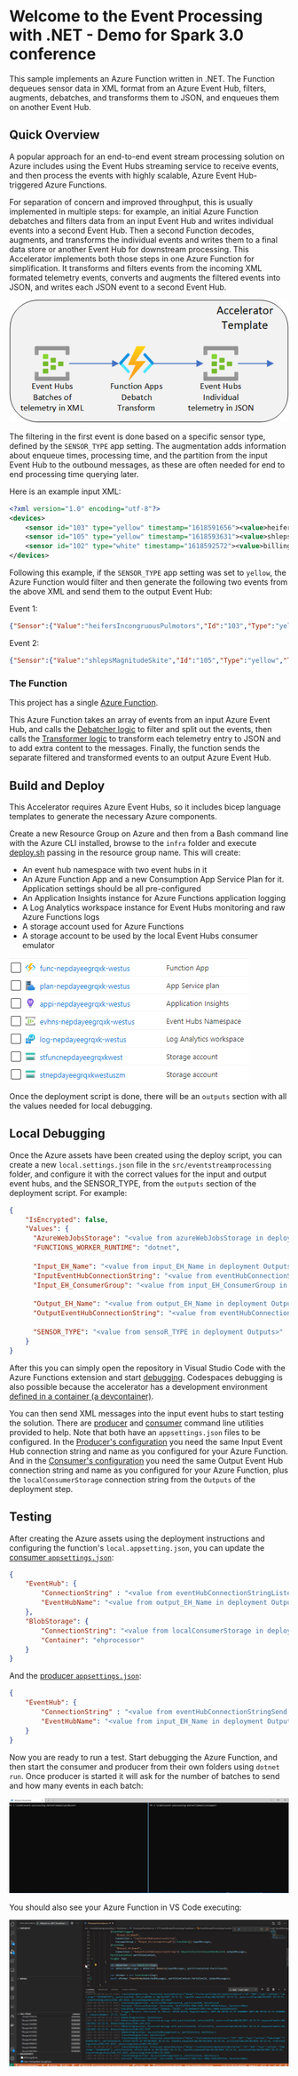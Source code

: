 # Welcome to the Event Processing with .NET - Demo for Spark 3.0 conference

This sample implements an Azure Function written in .NET. The Function dequeues sensor data in XML format from an Azure Event Hub, filters, augments, debatches, and transforms them to JSON, and enqueues them on another Event Hub.

## Quick Overview

A popular approach for an end-to-end event stream processing solution on Azure includes using the Event Hubs streaming service to receive events, and then process the events with highly scalable, Azure Event Hub-triggered Azure Functions.

For separation of concern and improved throughput, this is usually implemented in multiple steps: for example, an initial Azure Function debatches and filters data from an input Event Hub and writes individual events into a second Event Hub. Then a second Function decodes, augments, and transforms the individual events and writes them to a final data store or another Event Hub for downstream processing. This Accelerator implements both those steps in one Azure Function for simplification. It transforms and filters events from the incoming XML formated telemetry events, converts and augments the filtered events into JSON, and writes each JSON event to a second Event Hub.

![Accelerator Template](./docs/acceleratortemplate.png)

The filtering in the first event is done based on a specific sensor type, defined by the `SENSOR_TYPE` app setting. The augmentation adds information about enqueue times, processing time, and the partition from the input Event Hub to the outbound messages, as these are often needed for end to end processing time querying later.

Here is an example input XML:

```XML
<?xml version="1.0" encoding="utf-8"?>
<devices>
    <sensor id="103" type="yellow" timestamp="1618591656"><value>heifersIncongruousPulmotors</value></sensor>
    <sensor id="105" type="yellow" timestamp="1618593631"><value>shlepsMagnitudeSkite</value></sensor>
    <sensor id="102" type="white" timestamp="1618592572"><value>billingsUridineSplendours</value></sensor>
</devices>
```

Following this example, if the `SENSOR_TYPE` app setting was set to `yellow`, the Azure Function would filter and then generate the following two events from the above XML and send them to the output Event Hub:

Event 1:

```JSON
{"Sensor":{"Value":"heifersIncongruousPulmotors","Id":"103","Type":"yellow","Timestamp":"1618591656"},"EnqueuedTime":"2021-04-16T18:31:32.28Z","ProcessedTime":"2021-04-16T18:31:32.3497434Z","PartitionKey":"103","RowKey":"6684159d-357d-4fb5-97ea-683095aa4b60"}
```

Event 2:

```JSON
{"Sensor":{"Value":"shlepsMagnitudeSkite","Id":"105","Type":"yellow","Timestamp":"1618593631"},"EnqueuedTime":"2021-04-16T18:31:32.28Z","ProcessedTime":"2021-04-16T18:31:32.3497434Z","PartitionKey":"107","RowKey":"6684159d-357d-4fb5-97ea-683095aa4b60"}
```

### The Function

This project has a single [Azure Function](event-processing-dotnet/src/eventstreamprocessing/Functions/ProcessorFunction.cs).

This Azure Function takes an array of events from an input Azure Event Hub, and calls the [Debatcher logic](event-processing-dotnet/src/eventstreamprocessing/Core/Debatcher.cs) to filter and split out the events, then calls the [Transformer logic](event-processing-dotnet/src/eventstreamprocessing/Core/Transformer.cs) to transform each telemetry entry to JSON and to add extra content to the messages. Finally, the function sends the separate filtered and transformed events to an output Azure Event Hub.

## Build and Deploy

This Accelerator requires Azure Event Hubs, so it includes bicep language templates to generate the necessary Azure components.

Create a new Resource Group on Azure and then from a Bash command line with the Azure CLI installed, browse to the `infra` folder and execute [deploy.sh](event-processing-dotnet/src/infra/deploy.sh) passing in the resource group name. This will create:

* An event hub namespace with two event hubs in it
* An Azure Function App and a new Consumption App Service Plan for it. Application settings should be all pre-configured
* An Application Insights instance for Azure Functions application logging
* A Log Analytics workspace instance for Event Hubs monitoring and raw Azure Functions logs
* A storage account used for Azure Functions
* A storage account to be used by the local Event Hubs consumer emulator

![Bicep Created Assets](./docs/bicepcreatedassets.png)

Once the deployment script is done, there will be an `outputs` section with all the values needed for local debugging.

## Local Debugging

Once the Azure assets have been created using the deploy script, you can create a new `local.settings.json` file in the `src/eventstreamprocessing` folder, and configure it with the correct values for the input and output event hubs, and the SENSOR_TYPE, from the `outputs` section of the deployment script. For example:

```JSON
{
    "IsEncrypted": false,
    "Values": {
      "AzureWebJobsStorage": "<value from azureWebJobsStorage in deployment Outputs>",
      "FUNCTIONS_WORKER_RUNTIME": "dotnet",

      "Input_EH_Name": "<value from input_EH_Name in deployment Outputs>",
      "InputEventHubConnectionString": "<value from eventHubConnectionStringListen in deployment Outputs>",
      "Input_EH_ConsumerGroup": "<value from input_EH_ConsumerGroup in deployment Outputs>",

      "Output_EH_Name": "<value from output_EH_Name in deployment Outputs>",
      "OutputEventHubConnectionString": "<value from eventHubConnectionStringSend in deployment Outputs>",

      "SENSOR_TYPE": "<value from sensoR_TYPE in deployment Outputs>"
    }
}
```

After this you can simply open the repository in Visual Studio Code with the Azure Functions extension and start [debugging](.vscode/launch.json). Codespaces debugging is also possible because the accelerator has a development environment [defined in a container (a devcontainer)](.devcontainer).

You can then send XML messages into the input event hubs to start testing the solution. There are [producer](./demos/producer) and [consumer](./demos/consumer) command line utilities provided to help. Note that both have an `appsettings.json` files to be configured. In the [Producer's configuration](./demos/producer/appsettings.json) you need the same Input Event Hub connection string and name as you configured for your Azure Function. And in the [Consumer's configuration](./demos/consumer/appsettings.json) you need the same Output Event Hub connection string and name as you configured for your Azure Function, plus the `localConsumerStorage` connection string from the `Outputs` of the deployment step.

## Testing

After creating the Azure assets using the deployment instructions and configuring the function's `local.appsetting.json`, you can update the [consumer `appsettings.json`](./demos/consumer/appsettings.json):

```JSON
{
    "EventHub": {
        "ConnectionString" : "<value from eventHubConnectionStringListen in deployment Outputs>",
        "EventHubName": "<value from output_EH_Name in deployment Outputs>"
    },
    "BlobStorage": {
        "ConnectionString": "<value from localConsumerStorage in deployment Outputs>",
        "Container": "ehprocessor"
    }
}
```

And the [producer `appsettings.json`](./demos/producer/appsettings.json):

```JSON
{
    "EventHub": {
        "ConnectionString" : "<value from eventHubConnectionStringSend in deployment Outputs>",
        "EventHubName": "<value from input_EH_Name in deployment Outputs>"
    }
}
```

Now you are ready to run a test. Start debugging the Azure Function, and then start the consumer and producer from their own folders using `dotnet run`. Once producer is started it will ask for the number of batches to send and how many events in each batch:

![Producer Consumer demo](./docs/producerconsumer.gif)

You should also see your Azure Function in VS Code executing:

![Function Execution demo](./docs/functionexecution.gif)
